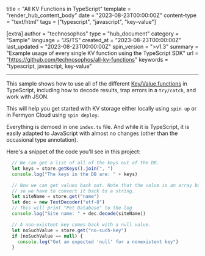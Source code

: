 title = "All KV Functions in TypeScript"
template = "render_hub_content_body"
date = "2023-08-23T00:00:00Z"
content-type = "text/html"
tags = ["typescript", "javascript", "key-value"]

[extra]
author = "technosophos"
type = "hub_document"
category = "Sample"
language = "JS/TS"
created_at = "2023-08-23T00:00:00Z"
last_updated = "2023-08-23T00:00:00Z"
spin_version = ">v1.3"
summary =  "Example usage of every single KV function using the TypeScript SDK"
url = "https://github.com/technosophos/all-kv-functions"
keywords = "typescript, javascript, key-value"

---

This sample shows how to use all of the different [Key/Value functions](https://developer.fermyon.com/spin/kv-store-api-guide) in TypeScript, including how to decode results, trap errors in a `try/catch`, and work with JSON.

This will help you get started with KV storage either locally using `spin up` or in Fermyon Cloud using `spin deploy`.

Everything is demoed in one `index.ts` file. And while it is TypeScript, it is easily adapted to JavaScript with almost no changes (other than the occasional type annotation).

Here's a snippet of the code you'll see in this project:

```javascript
  // We can get a list of all of the keys out of the DB.
  let keys = store.getKeys().join(", ")
  console.log("The keys in the DB are: " + keys)

  // Now we can get values back out. Note that the value is an array buffer,
  // so we have to convert it back to a string.
  let siteName = store.get("name")
  let dec = new TextDecoder("utf-8")
  // This will print "Pet Database" to the log
  console.log("Site name: " + dec.decode(siteName))

  // A non-existent key comes back with a null value.
  let noSuchValue = store.get("no-such-key")
  if (noSuchValue == null) {
    console.log("Got an expected 'null' for a nonexistent key")
  }
```
